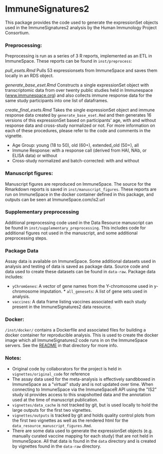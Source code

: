# ImmuneSignatures2

This package provides the code used to generate the expressionSet objects used in the ImmuneSignatures2 analysis by the Human Immunology Project Consortium. 

### Preprocessing:

Preprocessing is run as a series of 3 R reports, implemented as an ETL in ImmuneSpace. These reports can be found in `inst/preprocess`: 

_pull_esets.Rmd_
Pulls 53 expressionsets from ImmuneSpace and saves them locally in an RDS object. 

_generate_base_eset.Rmd_
Constructs a single expressionSet object with transcriptomic data from over twenty public studies held in Immunespace (www.immunespace.org) and also collects immune response data for the same study participants into one list of dataframes.

_create_final_esets.Rmd_
Takes the single expressionSet object and immune response data created by `generate_base_eset.Rmd` and then generates 16 versions of this expressionSet based on participants' age, with and without response data and cross-study normalized or not. For more information on each of these procedures, please refer to the code and comments in the vignette.

- Age Group: young (18 to 50), old (60+), extended_old (50+), all
- Immune Response: with a response call (derived from HAI, NAb, or ELISA data) or without
- Cross-study normalized and batch-corrected: with and without

### Manuscript figures: 

Manuscript figures are reproduced on ImmuneSpace. The source for the Rmarkdown reports is saved in `inst/manuscript_figures`. These reports are run on ImmuneSpace in the docker container defined in this package, and outputs can be seen at ImmuneSpace.com/is2.url

### Supplementary preprocessing

Additional preprocessing code used in the Data Resource manuscript can be found in `inst/supplementary_preprocessing`. This includes code for additional figures not used in the manuscript, and some additional preprocessing steps.

### Package Data
Assay data is available on ImmuneSpace. Some additional datasets used in analysis and testing of data is saved as package data. Source code and data used to create these datasets can be found in `data-raw`. Package data includes:  
* `yChromGenes`: A vector of gene names from the Y-chromosome used in y-chromosome imputation. * `all_genesets`: A list of gene sets used in analysis. 
* `vaccines`: A data frame listing vaccines associated with each study present in the ImmuneSignatures2 data resource. 

### Docker:

`/inst/docker/` contains a Dockerfile and associated files for building a docker container for reproducible analysis. This is used to create the docker image which all ImmuneSignatures2 code runs in on the ImmuneSpace servers. See the [README](/inst/docker/README.md) in that directory for more info.

### Notes:

- Original code by collaborators for the project is held in `vignettes/original_code` for reference
- The assay data used for the meta-analysis is effectively sandbboxed in ImmuneSpace as a "virtual" study and is not updated over time. When connecting to ImmuneSpace via the ImmuneSpaceR API using the "IS2" study id provides access to this snapshotted data and the annotation used at the time of manuscript publication.
- `vignettes/data_cache` is not tracked by git, but is used locally to hold the large outputs for the first two vignettes.
- `vignettes/outputs` is tracked by git and holds quality control plots from the first two vignettes as well as the rendered html for the `data_resource_manuscript_figures.Rmd`.
- There are some data used to generate the expressionSet objects (e.g. manually curated vaccine mapping for each study) that are not held in ImmuneSpace. All that data is found in the `data` directory and is created by vignettes found in the `data-raw` directory.
